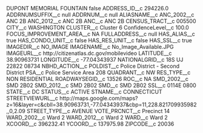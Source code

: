 <?xml version="1.0" encoding="UTF-8"?>
<CustomMetadata xmlns="http://soap.sforce.com/2006/04/metadata" xmlns:xsi="http://www.w3.org/2001/XMLSchema-instance" xmlns:xsd="http://www.w3.org/2001/XMLSchema">
    <label>DUPONT MEMORIAL FOUNTAIN</label>
    <protected>false</protected>
    <values>
        <field>ADDRESS_ID__c</field>
        <value xsi:type="xsd:double">294226.0</value>
    </values>
    <values>
        <field>ADDRNUMSUFFIX__c</field>
        <value xsi:type="xsd:string">null</value>
    </values>
    <values>
        <field>ADDRNUM__c</field>
        <value xsi:type="xsd:string">null</value>
    </values>
    <values>
        <field>ALIASNAME__c</field>
        <value xsi:nil="true"/>
    </values>
    <values>
        <field>ANC_2002__c</field>
        <value xsi:type="xsd:string">ANC 2B</value>
    </values>
    <values>
        <field>ANC_2012__c</field>
        <value xsi:type="xsd:string">ANC 2B</value>
    </values>
    <values>
        <field>ANC__c</field>
        <value xsi:type="xsd:string">ANC 2B</value>
    </values>
    <values>
        <field>CENSUS_TRACT__c</field>
        <value xsi:type="xsd:string">005500</value>
    </values>
    <values>
        <field>CITY__c</field>
        <value xsi:type="xsd:string">WASHINGTON</value>
    </values>
    <values>
        <field>CLUSTER__c</field>
        <value xsi:type="xsd:string">Cluster 6</value>
    </values>
    <values>
        <field>ConfidenceLevel__c</field>
        <value xsi:type="xsd:double">100.0</value>
    </values>
    <values>
        <field>FOCUS_IMPROVEMENT_AREA__c</field>
        <value xsi:type="xsd:string">NA</value>
    </values>
    <values>
        <field>FULLADDRESS__c</field>
        <value xsi:type="xsd:string">null</value>
    </values>
    <values>
        <field>HAS_ALIAS__c</field>
        <value xsi:type="xsd:boolean">true</value>
    </values>
    <values>
        <field>HAS_CONDO_UNIT__c</field>
        <value xsi:type="xsd:boolean">false</value>
    </values>
    <values>
        <field>HAS_RES_UNIT__c</field>
        <value xsi:type="xsd:boolean">false</value>
    </values>
    <values>
        <field>HAS_SSL__c</field>
        <value xsi:type="xsd:boolean">true</value>
    </values>
    <values>
        <field>IMAGEDIR__c</field>
        <value xsi:type="xsd:string">NO_IMAGE</value>
    </values>
    <values>
        <field>IMAGENAME__c</field>
        <value xsi:type="xsd:string">No_Image_Available.JPG</value>
    </values>
    <values>
        <field>IMAGEURL__c</field>
        <value xsi:type="xsd:string">http://citizenatlas.dc.gov/mobilevideo</value>
    </values>
    <values>
        <field>LATITUDE__c</field>
        <value xsi:type="xsd:double">38.90963731</value>
    </values>
    <values>
        <field>LONGITUDE__c</field>
        <value xsi:type="xsd:double">-77.04343937</value>
    </values>
    <values>
        <field>NATIONALGRID__c</field>
        <value xsi:type="xsd:string">18S UJ 22822 08734</value>
    </values>
    <values>
        <field>NBHD_ACTION__c</field>
        <value xsi:nil="true"/>
    </values>
    <values>
        <field>POLDIST__c</field>
        <value xsi:type="xsd:string">Police District - Second District</value>
    </values>
    <values>
        <field>PSA__c</field>
        <value xsi:type="xsd:string">Police Service Area 208</value>
    </values>
    <values>
        <field>QUADRANT__c</field>
        <value xsi:type="xsd:string">NW</value>
    </values>
    <values>
        <field>RES_TYPE__c</field>
        <value xsi:type="xsd:string">NON RESIDENTIAL</value>
    </values>
    <values>
        <field>ROADWAYSEGID__c</field>
        <value xsi:type="xsd:string">13526</value>
    </values>
    <values>
        <field>ROC__c</field>
        <value xsi:type="xsd:string">NA</value>
    </values>
    <values>
        <field>SMD_2002__c</field>
        <value xsi:type="xsd:string">SMD 2B02</value>
    </values>
    <values>
        <field>SMD_2012__c</field>
        <value xsi:type="xsd:string">SMD 2B02</value>
    </values>
    <values>
        <field>SMD__c</field>
        <value xsi:type="xsd:string">SMD 2B02</value>
    </values>
    <values>
        <field>SSL__c</field>
        <value xsi:type="xsd:string">0114E   0800</value>
    </values>
    <values>
        <field>STATE__c</field>
        <value xsi:type="xsd:string">DC</value>
    </values>
    <values>
        <field>STATUS__c</field>
        <value xsi:type="xsd:string">ACTIVE</value>
    </values>
    <values>
        <field>STNAME__c</field>
        <value xsi:type="xsd:string">CONNECTICUT</value>
    </values>
    <values>
        <field>STREETVIEWURL__c</field>
        <value xsi:type="xsd:string">http://maps.google.com/maps?z=16&amp;layer=c&amp;cbll=38.90963731,-77.04343937&amp;cbp=11,228.821709935982,,0,2.09</value>
    </values>
    <values>
        <field>STREET_TYPE__c</field>
        <value xsi:type="xsd:string">AVENUE</value>
    </values>
    <values>
        <field>VOTE_PRCNCT__c</field>
        <value xsi:type="xsd:string">Precinct 14</value>
    </values>
    <values>
        <field>WARD_2002__c</field>
        <value xsi:type="xsd:string">Ward 2</value>
    </values>
    <values>
        <field>WARD_2012__c</field>
        <value xsi:type="xsd:string">Ward 2</value>
    </values>
    <values>
        <field>WARD__c</field>
        <value xsi:type="xsd:string">Ward 2</value>
    </values>
    <values>
        <field>XCOORD__c</field>
        <value xsi:type="xsd:double">396232.41</value>
    </values>
    <values>
        <field>YCOORD__c</field>
        <value xsi:type="xsd:double">137975.98</value>
    </values>
    <values>
        <field>ZIPCODE__c</field>
        <value xsi:type="xsd:string">20036</value>
    </values>
</CustomMetadata>
